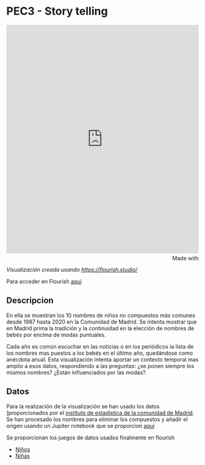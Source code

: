 # PEC3 - Story telling

<iframe src='https://flo.uri.sh/visualisation/9978552/embed' title='Interactive or visual content' class='flourish-embed-iframe' frameborder='0' scrolling='no' style='width:100%;height:600px;' sandbox='allow-same-origin allow-forms allow-scripts allow-downloads allow-popups allow-popups-to-escape-sandbox allow-top-navigation-by-user-activation'></iframe><div style='width:100%!;margin-top:4px!important;text-align:right!important;'><a class='flourish-credit' href='https://public.flourish.studio/visualisation/9978552/?utm_source=embed&utm_campaign=visualisation/9978552' target='_top' style='text-decoration:none!important'><img alt='Made with Flourish' src='https://public.flourish.studio/resources/made_with_flourish.svg' style='width:105px!important;height:16px!important;border:none!important;margin:0!important;'> </a></div>

*Visualización creada usando https://flourish.studio/*

Para acceder en Flourish [aquí](https://public.flourish.studio/visualisation/9978552/) 

## Descripcion

En ella se muestran los 10 nombres de niños no compuestos más comunes desde 1987 hasta 2020 en la Comunidad de Madrid. Se intenta mostrar que en Madrid prima la tradición y la continuidad en la elección de nombres de bebés por encima de modas puntuales.

Cada año es común escuchar en las noticias o en los periódicos la lista de los nombres mas puestos a los bebés en el último año, quedándose como anécdota anual. Esta visualización intenta aportar un contexto temporal mas amplio a esos datos, respondiendo a las preguntas: ¿se ponen siempre los mismos nombres? ¿Están influenciados por las modas?.


## Datos

Para la realización de la visualización se han usado los datos ]proporcionados por el [instituto de estadística de la comunidad de Madrid](https://www.madrid.org/iestadis/fijas/estructu/demograficas/mnp/estructu_1nac.htm). 
Se han procesado los nombres para eliminar los compuestos y añadir el origen usando un Jupiter notebook que se proporcion [aqui](./nombres.ipynb)

Se proporcionan los juegos de datos usados finalmente en flourish 
- [Niños](./boys.csv) 
- [Niñas](./girls.csv)
